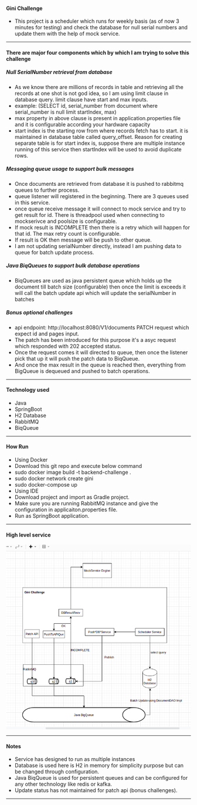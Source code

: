 #### Gini Challenge

* This project is a scheduler which runs for weekly basis (as of now 3 minutes for testing) and check the database for null serial numbers and update them with the help of mock service.
------------------------------------------------------------------------------------------------------------------------------------------------------------------------------------------------------------------------

#### There are major four components which by which I am trying to solve this challenge

##### Null SerialNumber retrieval from database
* As we know there are millions of records in table and retrieving all the records at one shot is not god idea, so I am using limit clause in database query. limit clause have start and max inputs.
* example: (SELECT id, serial_number from document where serial_number is null limit startIndex, max)
* max property in above clause is present in application.properties file and it is configurable according your hardware capacity
* start index is the starting row from where records fetch has to start. it is  maintained in database table called query_offset. Reason for creating separate table is for start index is, suppose there are multiple instance running of this service then startIndex will be used to avoid duplicate rows.    

##### Messaging queue usage to support bulk messages
* Once documents are retrieved from database it is pushed to rabbitmq queues to further process.
* queue listener will registered in the beginning. There are 3 queues used in this service. 
* once queue receive message it will connect to mock service  and try to get result for id. There is threadpool used when connecting to mockserivce and poolsize is configurable. 
* If mock result is INCOMPLETE then there is a retry which will happen for that id. The max retry count is configurable. 
* If result is OK then message will be push to other queue.
* I am not updating serialNumber directly, instead I am pushing data to queue for batch update process. 

##### Java BiqQueues to support bulk database operations 
* BiqQueues are used as java persistent queue which holds up the document till batch size (configurable) then once the limit is exceeds it will call the batch update api which will update the serialNumber in batches 

##### Bonus optional challenges
* api endpoint: http://localhost:8080/V1/documents PATCH request which expect id and pages input.
* The patch has been introduced for this purpose it's a asyc request which responded with 202 accepted status.
* Once the request comes it will directed to queue, then once the listener pick that up it will push the patch data to BiqQueue. 
* And once the max result in the queue is reached then, everything from BigQueue is dequeued and pushed to batch operations. 

------------------------------------------------------------------------------------------------------------------------------------------------------------------------------------------------------------------------

#### Technology used 
* Java
* SpringBoot
* H2 Database
* RabbitMQ
* BiqQueue

------------------------------------------------------------------------------------------------------------------------------------------------------------------------------------------------------------------------

#### How Run
* Using Docker 
* Download this git repo and execute below command
* sudo docker image build -t backend-challenge .
* sudo docker network create gini
* sudo docker-compose up
* Using IDE
* Download project and import as Gradle project.
* Make sure you are running RabbitMQ instance and give the configuration in applicaiton.properties file.
* Run as SpringBoot application.


------------------------------------------------------------------------------------------------------------------------------------------------------------------------------------------------------------------------

#### High level service 
![Test](src/main/resources/architecture.png?raw=true "Architecture Diagram")

------------------------------------------------------------------------------------------------------------------------------------------------------------------------------------------------------------------------

#### Notes
* Service has designed to run as multiple instances 
* Database is used here is H2 in memory for simplicity purpose but can be changed through configuration.
* Java BiqQueue is used for persistent queues and can be configured for any other technology like redis or kafka.
* Update status has not maintained for patch api (bonus challenges).

------------------------------------------------------------------------------------------------------------------------------------------------------------------------------------------------------------------------



